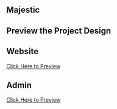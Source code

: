 ## Majestic

## Preview the Project Design

## Website
[Click Here to Preview](https://oussamakader.github.io/Majestic/Website/)

## Admin
[Click Here to Preview](https://oussamakader.github.io/Majestic/Admin/)
